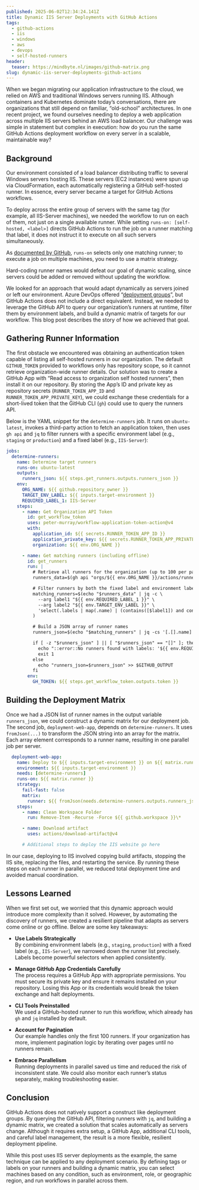 ```yaml
---
published: 2025-06-02T12:34:24.141Z
title: Dynamic IIS Server Deployments with GitHub Actions
tags:
  - github-actions
  - iis
  - windows
  - aws
  - devops
  - self-hosted-runners
header:
  teaser: https://mindbyte.nl/images/github-matrix.png
slug: dynamic-iis-server-deployments-github-actions
---
```


When we began migrating our application infrastructure to the cloud, we relied on AWS and traditional Windows servers running IIS. Although containers and Kubernetes dominate today’s conversations, there are organizations that still depend on familiar, “old-school” architectures. In one recent project, we found ourselves needing to deploy a web application across multiple IIS servers behind an AWS load balancer. Our challenge was simple in statement but complex in execution: how do you run the same GitHub Actions deployment workflow on every server in a scalable, maintainable way?

## Background

Our environment consisted of a load balancer distributing traffic to several Windows servers hosting IIS. These servers (EC2 instances) were spun up via CloudFormation, each automatically registering a GitHub self-hosted runner. In essence, every server became a target for GitHub Actions workflows.

To deploy across the entire group of servers with the same tag (for example, all IIS-Server machines), we needed the workflow to run on each of them, not just on a single available runner. While setting `runs-on: [self-hosted, <label>]` directs GitHub Actions to run the job on a runner matching that label, it does not instruct it to execute on all such servers simultaneously.

As [documented by GitHub](https://docs.github.com/en/actions/writing-workflows/workflow-syntax-for-github-actions), `runs-on` selects only one matching runner; to execute a job on multiple machines, you need to use a matrix strategy.

Hard-coding runner names would defeat our goal of dynamic scaling, since servers could be added or removed without updating the workflow.

We looked for an approach that would adapt dynamically as servers joined or left our environment. Azure DevOps offered “[deployment groups](https://learn.microsoft.com/en-us/azure/devops/pipelines/release/deployment-groups/deploying-azure-vms-deployment-groups?view=azure-devops)”, but GitHub Actions does not include a direct equivalent. Instead, we needed to leverage the GitHub API to query our organization’s runners at runtime, filter them by environment labels, and build a dynamic matrix of targets for our workflow. This blog post describes the story of how we achieved that goal.

## Gathering Runner Information

The first obstacle we encountered was obtaining an authentication token capable of listing all self-hosted runners in our organization. The default `GITHUB_TOKEN` provided to workflows only has repository scope, so it cannot retrieve organization-wide runner details. Our solution was to create a GitHub App with “Read access to organization self hosted runners”, then install it on our repository. By storing the App’s ID and private key as repository secrets (`RUNNER_TOKEN_APP_ID` and `RUNNER_TOKEN_APP_PRIVATE_KEY`), we could exchange these credentials for a short-lived token that the GitHub CLI (`gh`) could use to query the runners API.

Below is the YAML snippet for the `determine-runners` job. It runs on `ubuntu-latest`, invokes a third-party action to fetch an application token, then uses `gh api` and `jq` to filter runners with a specific environment label (e.g., `staging` or `production`) and a fixed label (e.g., `IIS-Server`):

```yaml
jobs:
  determine-runners:
    name: Determine target runners
    runs-on: ubuntu-latest
    outputs:
      runners_json: ${{ steps.get_runners.outputs.runners_json }}
    env:
      ORG_NAME: ${{ github.repository_owner }}
      TARGET_ENV_LABEL: ${{ inputs.target-environment }}
      REQUIRED_LABEL_1: IIS-Server
    steps:
      - name: Get Organization API Token
        id: get_workflow_token
        uses: peter-murray/workflow-application-token-action@v4
        with:
          application_id: ${{ secrets.RUNNER_TOKEN_APP_ID }}
          application_private_key: ${{ secrets.RUNNER_TOKEN_APP_PRIVATE_KEY }}
          organization: ${{ env.ORG_NAME }}

      - name: Get matching runners (including offline)
        id: get_runners
        run: |
          # Retrieve all runners for the organization (up to 100 per page)
          runners_data=$(gh api "orgs/${{ env.ORG_NAME }}/actions/runners?per_page=100" --jq '.runners[]')

          # Filter runners by both the fixed label and environment label
          matching_runners=$(echo "$runners_data" | jq -c \
            --arg label1 "${{ env.REQUIRED_LABEL_1 }}" \
            --arg label2 "${{ env.TARGET_ENV_LABEL }}" \
            'select(.labels | map(.name) | (contains([$label1]) and contains([$label2])))'
          )

          # Build a JSON array of runner names
          runners_json=$(echo "$matching_runners" | jq -cs '[.[].name]')

          if [ -z "$runners_json" ] || [ "$runners_json" == "[]" ]; then
            echo "::error::No runners found with labels: '${{ env.REQUIRED_LABEL_1 }}' and '${{ env.TARGET_ENV_LABEL }}'."
            exit 1
          else
            echo "runners_json=$runners_json" >> $GITHUB_OUTPUT
          fi
        env:
          GH_TOKEN: ${{ steps.get_workflow_token.outputs.token }}
```

## Building the Deployment Matrix

Once we had a JSON list of runner names in the output variable `runners_json`, we could construct a dynamic matrix for our deployment job. The second job, `deployment-web-app`, depends on `determine-runners`. It uses `fromJson(...)` to transform the JSON string into an array for the matrix. Each array element corresponds to a runner name, resulting in one parallel job per server.

```yaml
  deployment-web-app:
    name: Deploy to ${{ inputs.target-environment }} on ${{ matrix.runner }}
    environment: ${{ inputs.target-environment }}
    needs: [determine-runners]
    runs-on: ${{ matrix.runner }}
    strategy:
      fail-fast: false
      matrix:
        runner: ${{ fromJson(needs.determine-runners.outputs.runners_json) }}
    steps:
      - name: Clean Workspace Folder
        run: Remove-Item -Recurse -Force ${{ github.workspace }}\*

      - name: Download artifact
        uses: actions/download-artifact@v4

      # Additional steps to deploy the IIS website go here
```

In our case, deploying to IIS involved copying build artifacts, stopping the IIS site, replacing the files, and restarting the service. By running these steps on each runner in parallel, we reduced total deployment time and avoided manual coordination.

## Lessons Learned

When we first set out, we worried that this dynamic approach would introduce more complexity than it solved. However, by automating the discovery of runners, we created a resilient pipeline that adapts as servers come online or go offline. Below are some key takeaways:

- **Use Labels Strategically**  
  By combining environment labels (e.g., `staging`, `production`) with a fixed label (e.g., `IIS-Server`), we narrowed down the runner list precisely. Labels become powerful selectors when applied consistently.

- **Manage GitHub App Credentials Carefully**  
  The process requires a GitHub App with appropriate permissions. You must secure its private key and ensure it remains installed on your repository. Losing this App or its credentials would break the token exchange and halt deployments.

- **CLI Tools Preinstalled**  
  We used a GitHub-hosted runner to run this workflow, which already has `gh` and `jq` installed by default.

- **Account for Pagination**  
  Our example handles only the first 100 runners. If your organization has more, implement pagination logic by iterating over pages until no runners remain.

- **Embrace Parallelism**  
  Running deployments in parallel saved us time and reduced the risk of inconsistent state. We could also monitor each runner’s status separately, making troubleshooting easier.

## Conclusion

GitHub Actions does not natively support a construct like deployment groups. By querying the GitHub API, filtering runners with `jq`, and building a dynamic matrix, we created a solution that scales automatically as servers change. Although it requires extra setup, a GitHub App, additional CLI tools, and careful label management, the result is a more flexible, resilient deployment pipeline.

While this post uses IIS server deployments as the example, the same technique can be applied to any deployment scenario. By defining tags or labels on your runners and building a dynamic matrix, you can select machines based on any condition, such as environment, role, or geographic region, and run workflows in parallel across them.
